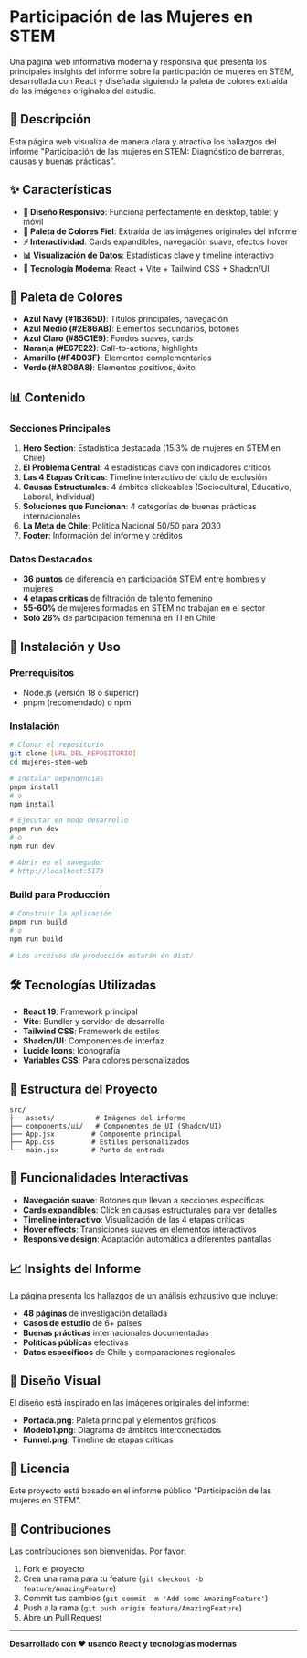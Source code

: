 # Participación de las Mujeres en STEM

Una página web informativa moderna y responsiva que presenta los principales insights del informe sobre la participación de mujeres en STEM, desarrollada con React y diseñada siguiendo la paleta de colores extraída de las imágenes originales del estudio.

## 🎯 Descripción

Esta página web visualiza de manera clara y atractiva los hallazgos del informe "Participación de las mujeres en STEM: Diagnóstico de barreras, causas y buenas prácticas".

## ✨ Características

- **📱 Diseño Responsivo**: Funciona perfectamente en desktop, tablet y móvil
- **🎨 Paleta de Colores Fiel**: Extraída de las imágenes originales del informe
- **⚡ Interactividad**: Cards expandibles, navegación suave, efectos hover
- **📊 Visualización de Datos**: Estadísticas clave y timeline interactivo
- **🚀 Tecnología Moderna**: React + Vite + Tailwind CSS + Shadcn/UI

## 🎨 Paleta de Colores

- **Azul Navy (#1B365D)**: Títulos principales, navegación
- **Azul Medio (#2E86AB)**: Elementos secundarios, botones
- **Azul Claro (#85C1E9)**: Fondos suaves, cards
- **Naranja (#E67E22)**: Call-to-actions, highlights
- **Amarillo (#F4D03F)**: Elementos complementarios
- **Verde (#A8D8A8)**: Elementos positivos, éxito

## 📊 Contenido

### Secciones Principales

1. **Hero Section**: Estadística destacada (15.3% de mujeres en STEM en Chile)
2. **El Problema Central**: 4 estadísticas clave con indicadores críticos
3. **Las 4 Etapas Críticas**: Timeline interactivo del ciclo de exclusión
4. **Causas Estructurales**: 4 ámbitos clickeables (Sociocultural, Educativo, Laboral, Individual)
5. **Soluciones que Funcionan**: 4 categorías de buenas prácticas internacionales
6. **La Meta de Chile**: Política Nacional 50/50 para 2030
7. **Footer**: Información del informe y créditos

### Datos Destacados

- **36 puntos** de diferencia en participación STEM entre hombres y mujeres
- **4 etapas críticas** de filtración de talento femenino
- **55-60%** de mujeres formadas en STEM no trabajan en el sector
- **Solo 26%** de participación femenina en TI en Chile

## 🚀 Instalación y Uso

### Prerrequisitos

- Node.js (versión 18 o superior)
- pnpm (recomendado) o npm

### Instalación

```bash
# Clonar el repositorio
git clone [URL_DEL_REPOSITORIO]
cd mujeres-stem-web

# Instalar dependencias
pnpm install
# o
npm install

# Ejecutar en modo desarrollo
pnpm run dev
# o
npm run dev

# Abrir en el navegador
# http://localhost:5173
```

### Build para Producción

```bash
# Construir la aplicación
pnpm run build
# o
npm run build

# Los archivos de producción estarán en dist/
```

## 🛠️ Tecnologías Utilizadas

- **React 19**: Framework principal
- **Vite**: Bundler y servidor de desarrollo
- **Tailwind CSS**: Framework de estilos
- **Shadcn/UI**: Componentes de interfaz
- **Lucide Icons**: Iconografía
- **Variables CSS**: Para colores personalizados

## 📁 Estructura del Proyecto

```
src/
├── assets/          # Imágenes del informe
├── components/ui/   # Componentes de UI (Shadcn/UI)
├── App.jsx         # Componente principal
├── App.css         # Estilos personalizados
└── main.jsx        # Punto de entrada
```

## 🎯 Funcionalidades Interactivas

- **Navegación suave**: Botones que llevan a secciones específicas
- **Cards expandibles**: Click en causas estructurales para ver detalles
- **Timeline interactivo**: Visualización de las 4 etapas críticas
- **Hover effects**: Transiciones suaves en elementos interactivos
- **Responsive design**: Adaptación automática a diferentes pantallas

## 📈 Insights del Informe

La página presenta los hallazgos de un análisis exhaustivo que incluye:

- **48 páginas** de investigación detallada
- **Casos de estudio** de 6+ países
- **Buenas prácticas** internacionales documentadas
- **Políticas públicas** efectivas
- **Datos específicos** de Chile y comparaciones regionales

## 🎨 Diseño Visual

El diseño está inspirado en las imágenes originales del informe:
- **Portada.png**: Paleta principal y elementos gráficos
- **Modelo1.png**: Diagrama de ámbitos interconectados
- **Funnel.png**: Timeline de etapas críticas

## 📄 Licencia

Este proyecto está basado en el informe público "Participación de las mujeres en STEM".

## 🤝 Contribuciones

Las contribuciones son bienvenidas. Por favor:

1. Fork el proyecto
2. Crea una rama para tu feature (`git checkout -b feature/AmazingFeature`)
3. Commit tus cambios (`git commit -m 'Add some AmazingFeature'`)
4. Push a la rama (`git push origin feature/AmazingFeature`)
5. Abre un Pull Request



---

**Desarrollado con ❤️ usando React y tecnologías modernas**

